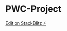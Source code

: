 # PWC-Project

[Edit on StackBlitz ⚡️](https://stackblitz.com/edit/angular-14-jwt-refresh-tokens-4pyxxh)